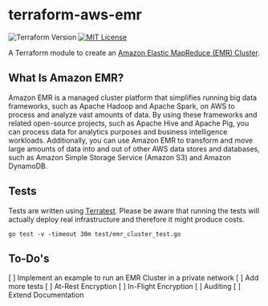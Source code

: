 # terraform-aws-emr

![Terraform Version](https://img.shields.io/badge/tf-%3E%3D0.12.0-blue.svg)
[![MIT License](https://badges.frapsoft.com/os/mit/mit.svg?v=102)](https://github.com/ellerbrock/open-source-badge/)

A Terraform module to create an [Amazon Elastic MapReduce (EMR) Cluster](https://aws.amazon.com/emr/).

## What Is Amazon EMR?
Amazon EMR is a managed cluster platform that simplifies running big data frameworks, such as Apache Hadoop and Apache
Spark, on AWS to process and analyze vast amounts of data. By using these frameworks and related open-source projects,
such as Apache Hive and Apache Pig, you can process data for analytics purposes and business intelligence workloads.
Additionally, you can use Amazon EMR to transform and move large amounts of data into and out of other AWS data stores
and databases, such as Amazon Simple Storage Service (Amazon S3) and Amazon DynamoDB.

## Tests

Tests are written using [Terratest](https://github.com/gruntwork-io/terratest). Please be aware that running the tests
will actually deploy real infrastructure and therefore it might produce costs.

```
go test -v -timeout 30m test/emr_cluster_test.go
```

## To-Do's
[ ] Implement an example to run an EMR Cluster in a private network
[ ] Add more tests
[ ] At-Rest Encryption
[ ] In-Flight Encryption
[ ] Auditing
[ ] Extend Documentation
